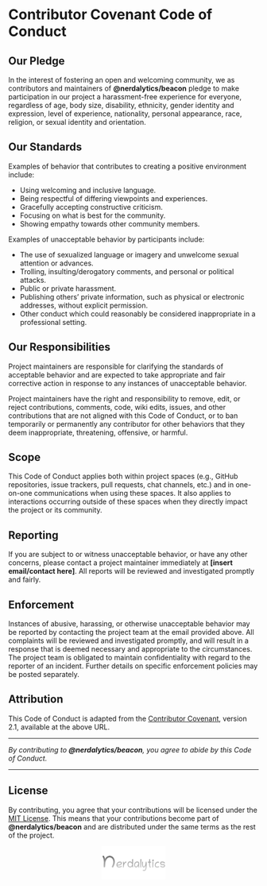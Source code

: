 # Contributor Covenant Code of Conduct

## Our Pledge

In the interest of fostering an open and welcoming community, we as contributors and maintainers of **@nerdalytics/beacon** pledge to make participation in our project a harassment-free experience for everyone, regardless of age, body size, disability, ethnicity, gender identity and expression, level of experience, nationality, personal appearance, race, religion, or sexual identity and orientation.

## Our Standards

Examples of behavior that contributes to creating a positive environment include:

- Using welcoming and inclusive language.
- Being respectful of differing viewpoints and experiences.
- Gracefully accepting constructive criticism.
- Focusing on what is best for the community.
- Showing empathy towards other community members.

Examples of unacceptable behavior by participants include:

- The use of sexualized language or imagery and unwelcome sexual attention or advances.
- Trolling, insulting/derogatory comments, and personal or political attacks.
- Public or private harassment.
- Publishing others’ private information, such as physical or electronic addresses, without explicit permission.
- Other conduct which could reasonably be considered inappropriate in a professional setting.

## Our Responsibilities

Project maintainers are responsible for clarifying the standards of acceptable behavior and are expected to take appropriate and fair corrective action in response to any instances of unacceptable behavior.

Project maintainers have the right and responsibility to remove, edit, or reject contributions, comments, code, wiki edits, issues, and other contributions that are not aligned with this Code of Conduct, or to ban temporarily or permanently any contributor for other behaviors that they deem inappropriate, threatening, offensive, or harmful.

## Scope

This Code of Conduct applies both within project spaces (e.g., GitHub repositories, issue trackers, pull requests, chat channels, etc.) and in one-on-one communications when using these spaces. It also applies to interactions occurring outside of these spaces when they directly impact the project or its community.

## Reporting

If you are subject to or witness unacceptable behavior, or have any other concerns, please contact a project maintainer immediately at **[insert email/contact here]**. All reports will be reviewed and investigated promptly and fairly.

## Enforcement

Instances of abusive, harassing, or otherwise unacceptable behavior may be reported by contacting the project team at the email provided above. All complaints will be reviewed and investigated promptly, and will result in a response that is deemed necessary and appropriate to the circumstances. The project team is obligated to maintain confidentiality with regard to the reporter of an incident. Further details on specific enforcement policies may be posted separately.

## Attribution

This Code of Conduct is adapted from the [Contributor Covenant][1], version 2.1, available at the above URL.

---

*By contributing to **@nerdalytics/beacon**, you agree to abide by this Code of Conduct.*

---

## License

By contributing, you agree that your contributions will be licensed under the [MIT License][2]. This means that your contributions become part of **@nerdalytics/beacon** and are distributed under the same terms as the rest of the project.

<div align="center">
  <img src="https://raw.githubusercontent.com/nerdalytics/nerdalytics/refs/heads/main/nerdalytics-logo-gray-transparent.svg" width="128px">
</div>

<!-- Links collection -->

[1]: https://www.contributor-covenant.org/version/2/1/code_of_conduct.html
[2]: ./LICENSE
